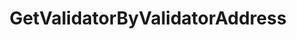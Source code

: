---
title: GetValidatorByValidatorAddress
excerpt: ''
api:
  file: consensus-chain-api.json
  operationId: get_staking-validators-validator-addr
deprecated: false
hidden: false
metadata:
  title: ''
  description: ''
  robots: index
next:
  description: ''
---